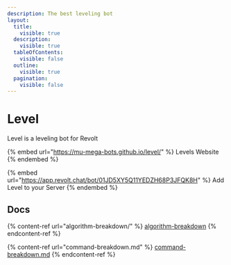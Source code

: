 ```yaml
---
description: The best leveling bot
layout:
  title:
    visible: true
  description:
    visible: true
  tableOfContents:
    visible: false
  outline:
    visible: true
  pagination:
    visible: false
---
```


# Level

Level is a leveling bot for Revolt

{% embed url="https://mu-mega-bots.github.io/level/" %}
Levels Website
{% endembed %}

{% embed url="https://app.revolt.chat/bot/01JD5XY5Q11YEDZH68P3JFQK8H" %}
Add Level to your Server
{% endembed %}

## Docs

{% content-ref url="algorithm-breakdown/" %}
[algorithm-breakdown](algorithm-breakdown/)
{% endcontent-ref %}

{% content-ref url="command-breakdown.md" %}
[command-breakdown.md](command-breakdown.md)
{% endcontent-ref %}
